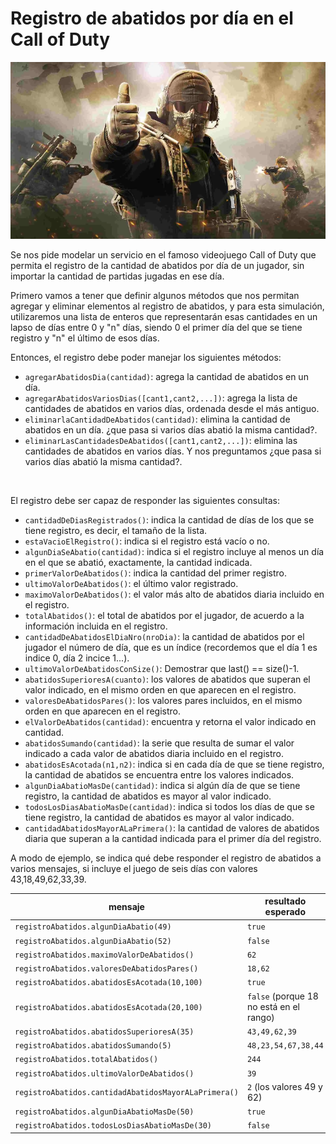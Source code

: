 # Registro de abatidos por día en el Call of Duty
![Portada](portadaCOD.png)

Se nos pide modelar un servicio en el famoso videojuego Call of Duty que permita el registro de la cantidad de abatidos por día de un jugador, sin importar la cantidad de partidas jugadas en ese día. 

Primero vamos a tener que definir algunos métodos que nos permitan agregar y eliminar elementos al registro de abatidos, y para esta simulación, utilizaremos una lista de enteros que representarán esas cantidades en un lapso de días entre 0 y "n" días, siendo 0 el primer día del que se tiene registro y "n" el último de esos días. 

Entonces, el registro debe poder manejar los siguientes métodos:
- `agregarAbatidosDia(cantidad)`: agrega la cantidad de abatidos en un día.
- `agregarAbatidosVariosDias([cant1,cant2,...])`: agrega la lista de cantidades de abatidos en varios días, ordenada desde el más antiguo.
- `eliminarlaCantidadDeAbatidos(cantidad)`: elimina la cantidad de abatidos en un día. ¿que pasa si varios días abatió la misma cantidad?.
- `eliminarLasCantidadesDeAbatidos([cant1,cant2,...])`: elimina las cantidades de abatidos en varios días. Y nos preguntamos ¿que pasa si varios días abatió la misma cantidad?.
<br>

El registro debe ser capaz de responder las siguientes consultas:
- `cantidadDeDiasRegistrados()`: indica la cantidad de días de los que se tiene registro, es decir, el tamaño de la lista.
- `estaVacioElRegistro()`: indica si el registro está vacío o no.
- `algunDiaSeAbatio(cantidad)`: indica si el registro incluye al menos un día en el que se abatió, exactamente, la cantidad indicada.
- `primerValorDeAbatidos()`: indica la cantidad del primer registro.
- `ultimoValorDeAbatidos()`: el último valor registrado.  
- `maximoValorDeAbatidos()`: el valor más alto de abatidos diaria incluido en el registro.
- `totalAbatidos()`: el total de abatidos por el jugador, de acuerdo a la información incluida en el registro.
- `cantidadDeAbatidosElDiaNro(nroDia)`: la cantidad de abatidos por el jugador el número de día, que es un índice (recordemos que el día 1 es indice 0, día 2 incice 1...).
- `ultimoValorDeAbatidosConSize()`: Demostrar que last() == size()-1.
- `abatidosSuperioresA(cuanto)`: los valores de abatidos que superan el valor indicado, en el mismo orden en que aparecen en el registro.
- `valoresDeAbatidosPares()`: los valores pares incluidos, en el mismo orden en que aparecen en el registro.
- `elValorDeAbatidos(cantidad)`: encuentra y retorna el valor indicado en cantidad.
- `abatidosSumando(cantidad)`: la serie que resulta de sumar el valor indicado a cada valor de abatidos diaria incluido en el registro. 
- `abatidosEsAcotada(n1,n2)`: indica si en cada día de que se tiene registro, la cantidad de abatidos se encuentra entre los valores indicados.
- `algunDiaAbatioMasDe(cantidad)`: indica si algún día de que se tiene registro, la cantidad de abatidos es mayor al valor indicado.
- `todosLosDiasAbatioMasDe(cantidad)`: indica si todos los días de que se tiene registro, la cantidad de abatidos es mayor al valor indicado.
- `cantidadAbatidosMayorALaPrimera()`: la cantidad de valores de abatidos diaria que superan a la cantidad indicada para el primer día del registro.

A modo de ejemplo, se indica qué debe responder el registro de abatidos a varios mensajes, si incluye el juego de seis días con valores 43,18,49,62,33,39.
 
| mensaje | resultado esperado | 
| --- | --- |
| `registroAbatidos.algunDiaAbatio(49)` | `true` |
| `registroAbatidos.algunDiaAbatio(52)` | `false` |
| `registroAbatidos.maximoValorDeAbatidos()` | `62` |
| `registroAbatidos.valoresDeAbatidosPares()` | `18,62` |
| `registroAbatidos.abatidosEsAcotada(10,100)` | `true` |
| `registroAbatidos.abatidosEsAcotada(20,100)` | `false` (porque 18 no está en el rango) |
| `registroAbatidos.abatidosSuperioresA(35)` | `43,49,62,39` |
| `registroAbatidos.abatidosSumando(5)` | `48,23,54,67,38,44` |
| `registroAbatidos.totalAbatidos()` | `244` |
| `registroAbatidos.ultimoValorDeAbatidos()` | `39` |
| `registroAbatidos.cantidadAbatidosMayorALaPrimera()` | `2` (los valores 49 y 62) |
| `registroAbatidos.algunDiaAbatioMasDe(50)` | `true` |
| `registroAbatidos.todosLosDiasAbatioMasDe(30)` | `false` |

